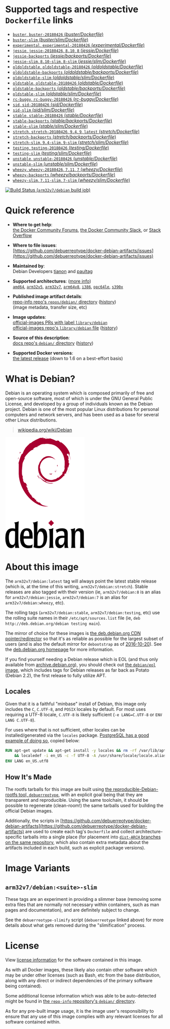 <!--

********************************************************************************

WARNING:

    DO NOT EDIT "debian/README.md"

    IT IS AUTO-GENERATED

    (from the other files in "debian/" combined with a set of templates)

********************************************************************************

-->

# Supported tags and respective `Dockerfile` links

-	[`buster`, `buster-20180426` (*buster/Dockerfile*)](https://github.com/debuerreotype/docker-debian-artifacts/blob/e0ddf19f4060289511d90cc21dbf5eb8729a7234/buster/Dockerfile)
-	[`buster-slim` (*buster/slim/Dockerfile*)](https://github.com/debuerreotype/docker-debian-artifacts/blob/e0ddf19f4060289511d90cc21dbf5eb8729a7234/buster/slim/Dockerfile)
-	[`experimental`, `experimental-20180426` (*experimental/Dockerfile*)](https://github.com/debuerreotype/docker-debian-artifacts/blob/e0ddf19f4060289511d90cc21dbf5eb8729a7234/experimental/Dockerfile)
-	[`jessie`, `jessie-20180426`, `8.10`, `8` (*jessie/Dockerfile*)](https://github.com/debuerreotype/docker-debian-artifacts/blob/e0ddf19f4060289511d90cc21dbf5eb8729a7234/jessie/Dockerfile)
-	[`jessie-backports` (*jessie/backports/Dockerfile*)](https://github.com/debuerreotype/docker-debian-artifacts/blob/e0ddf19f4060289511d90cc21dbf5eb8729a7234/jessie/backports/Dockerfile)
-	[`jessie-slim`, `8.10-slim`, `8-slim` (*jessie/slim/Dockerfile*)](https://github.com/debuerreotype/docker-debian-artifacts/blob/e0ddf19f4060289511d90cc21dbf5eb8729a7234/jessie/slim/Dockerfile)
-	[`oldoldstable`, `oldoldstable-20180426` (*oldoldstable/Dockerfile*)](https://github.com/debuerreotype/docker-debian-artifacts/blob/e0ddf19f4060289511d90cc21dbf5eb8729a7234/oldoldstable/Dockerfile)
-	[`oldoldstable-backports` (*oldoldstable/backports/Dockerfile*)](https://github.com/debuerreotype/docker-debian-artifacts/blob/e0ddf19f4060289511d90cc21dbf5eb8729a7234/oldoldstable/backports/Dockerfile)
-	[`oldoldstable-slim` (*oldoldstable/slim/Dockerfile*)](https://github.com/debuerreotype/docker-debian-artifacts/blob/e0ddf19f4060289511d90cc21dbf5eb8729a7234/oldoldstable/slim/Dockerfile)
-	[`oldstable`, `oldstable-20180426` (*oldstable/Dockerfile*)](https://github.com/debuerreotype/docker-debian-artifacts/blob/e0ddf19f4060289511d90cc21dbf5eb8729a7234/oldstable/Dockerfile)
-	[`oldstable-backports` (*oldstable/backports/Dockerfile*)](https://github.com/debuerreotype/docker-debian-artifacts/blob/e0ddf19f4060289511d90cc21dbf5eb8729a7234/oldstable/backports/Dockerfile)
-	[`oldstable-slim` (*oldstable/slim/Dockerfile*)](https://github.com/debuerreotype/docker-debian-artifacts/blob/e0ddf19f4060289511d90cc21dbf5eb8729a7234/oldstable/slim/Dockerfile)
-	[`rc-buggy`, `rc-buggy-20180426` (*rc-buggy/Dockerfile*)](https://github.com/debuerreotype/docker-debian-artifacts/blob/e0ddf19f4060289511d90cc21dbf5eb8729a7234/rc-buggy/Dockerfile)
-	[`sid`, `sid-20180426` (*sid/Dockerfile*)](https://github.com/debuerreotype/docker-debian-artifacts/blob/e0ddf19f4060289511d90cc21dbf5eb8729a7234/sid/Dockerfile)
-	[`sid-slim` (*sid/slim/Dockerfile*)](https://github.com/debuerreotype/docker-debian-artifacts/blob/e0ddf19f4060289511d90cc21dbf5eb8729a7234/sid/slim/Dockerfile)
-	[`stable`, `stable-20180426` (*stable/Dockerfile*)](https://github.com/debuerreotype/docker-debian-artifacts/blob/e0ddf19f4060289511d90cc21dbf5eb8729a7234/stable/Dockerfile)
-	[`stable-backports` (*stable/backports/Dockerfile*)](https://github.com/debuerreotype/docker-debian-artifacts/blob/e0ddf19f4060289511d90cc21dbf5eb8729a7234/stable/backports/Dockerfile)
-	[`stable-slim` (*stable/slim/Dockerfile*)](https://github.com/debuerreotype/docker-debian-artifacts/blob/e0ddf19f4060289511d90cc21dbf5eb8729a7234/stable/slim/Dockerfile)
-	[`stretch`, `stretch-20180426`, `9.4`, `9`, `latest` (*stretch/Dockerfile*)](https://github.com/debuerreotype/docker-debian-artifacts/blob/e0ddf19f4060289511d90cc21dbf5eb8729a7234/stretch/Dockerfile)
-	[`stretch-backports` (*stretch/backports/Dockerfile*)](https://github.com/debuerreotype/docker-debian-artifacts/blob/e0ddf19f4060289511d90cc21dbf5eb8729a7234/stretch/backports/Dockerfile)
-	[`stretch-slim`, `9.4-slim`, `9-slim` (*stretch/slim/Dockerfile*)](https://github.com/debuerreotype/docker-debian-artifacts/blob/e0ddf19f4060289511d90cc21dbf5eb8729a7234/stretch/slim/Dockerfile)
-	[`testing`, `testing-20180426` (*testing/Dockerfile*)](https://github.com/debuerreotype/docker-debian-artifacts/blob/e0ddf19f4060289511d90cc21dbf5eb8729a7234/testing/Dockerfile)
-	[`testing-slim` (*testing/slim/Dockerfile*)](https://github.com/debuerreotype/docker-debian-artifacts/blob/e0ddf19f4060289511d90cc21dbf5eb8729a7234/testing/slim/Dockerfile)
-	[`unstable`, `unstable-20180426` (*unstable/Dockerfile*)](https://github.com/debuerreotype/docker-debian-artifacts/blob/e0ddf19f4060289511d90cc21dbf5eb8729a7234/unstable/Dockerfile)
-	[`unstable-slim` (*unstable/slim/Dockerfile*)](https://github.com/debuerreotype/docker-debian-artifacts/blob/e0ddf19f4060289511d90cc21dbf5eb8729a7234/unstable/slim/Dockerfile)
-	[`wheezy`, `wheezy-20180426`, `7.11`, `7` (*wheezy/Dockerfile*)](https://github.com/debuerreotype/docker-debian-artifacts/blob/e0ddf19f4060289511d90cc21dbf5eb8729a7234/wheezy/Dockerfile)
-	[`wheezy-backports` (*wheezy/backports/Dockerfile*)](https://github.com/debuerreotype/docker-debian-artifacts/blob/e0ddf19f4060289511d90cc21dbf5eb8729a7234/wheezy/backports/Dockerfile)
-	[`wheezy-slim`, `7.11-slim`, `7-slim` (*wheezy/slim/Dockerfile*)](https://github.com/debuerreotype/docker-debian-artifacts/blob/e0ddf19f4060289511d90cc21dbf5eb8729a7234/wheezy/slim/Dockerfile)

[![Build Status](https://doi-janky.infosiftr.net/job/multiarch/job/arm32v7/job/debian/badge/icon) (`arm32v7/debian` build job)](https://doi-janky.infosiftr.net/job/multiarch/job/arm32v7/job/debian/)

# Quick reference

-	**Where to get help**:  
	[the Docker Community Forums](https://forums.docker.com/), [the Docker Community Slack](https://blog.docker.com/2016/11/introducing-docker-community-directory-docker-community-slack/), or [Stack Overflow](https://stackoverflow.com/search?tab=newest&q=docker)

-	**Where to file issues**:  
	[https://github.com/debuerreotype/docker-debian-artifacts/issues](https://github.com/debuerreotype/docker-debian-artifacts/issues)

-	**Maintained by**:  
	Debian Developers [tianon](https://qa.debian.org/developer.php?login=tianon) and [paultag](https://qa.debian.org/developer.php?login=paultag)

-	**Supported architectures**: ([more info](https://github.com/docker-library/official-images#architectures-other-than-amd64))  
	[`amd64`](https://hub.docker.com/r/amd64/debian/), [`arm32v5`](https://hub.docker.com/r/arm32v5/debian/), [`arm32v7`](https://hub.docker.com/r/arm32v7/debian/), [`arm64v8`](https://hub.docker.com/r/arm64v8/debian/), [`i386`](https://hub.docker.com/r/i386/debian/), [`ppc64le`](https://hub.docker.com/r/ppc64le/debian/), [`s390x`](https://hub.docker.com/r/s390x/debian/)

-	**Published image artifact details**:  
	[repo-info repo's `repos/debian/` directory](https://github.com/docker-library/repo-info/blob/master/repos/debian) ([history](https://github.com/docker-library/repo-info/commits/master/repos/debian))  
	(image metadata, transfer size, etc)

-	**Image updates**:  
	[official-images PRs with label `library/debian`](https://github.com/docker-library/official-images/pulls?q=label%3Alibrary%2Fdebian)  
	[official-images repo's `library/debian` file](https://github.com/docker-library/official-images/blob/master/library/debian) ([history](https://github.com/docker-library/official-images/commits/master/library/debian))

-	**Source of this description**:  
	[docs repo's `debian/` directory](https://github.com/docker-library/docs/tree/master/debian) ([history](https://github.com/docker-library/docs/commits/master/debian))

-	**Supported Docker versions**:  
	[the latest release](https://github.com/docker/docker-ce/releases/latest) (down to 1.6 on a best-effort basis)

# What is Debian?

Debian is an operating system which is composed primarily of free and open-source software, most of which is under the GNU General Public License, and developed by a group of individuals known as the Debian project. Debian is one of the most popular Linux distributions for personal computers and network servers, and has been used as a base for several other Linux distributions.

> [wikipedia.org/wiki/Debian](https://en.wikipedia.org/wiki/Debian)

![logo](https://raw.githubusercontent.com/docker-library/docs/b449be7df57e9ed9086bb5821bfb5d6cdc5d67a4/debian/logo.png)

# About this image

The `arm32v7/debian:latest` tag will always point the latest stable release (which is, at the time of this writing, `arm32v7/debian:stretch`). Stable releases are also tagged with their version (ie, `arm32v7/debian:8` is an alias for `arm32v7/debian:jessie`, `arm32v7/debian:7` is an alias for `arm32v7/debian:wheezy`, etc).

The rolling tags (`arm32v7/debian:stable`, `arm32v7/debian:testing`, etc) use the rolling suite names in their `/etc/apt/sources.list` file (ie, `deb http://deb.debian.org/debian testing main`).

The mirror of choice for these images is [the deb.debian.org CDN pointer/redirector](https://deb.debian.org) so that it's as reliable as possible for the largest subset of users (and is also the default mirror for `debootstrap` as of [2016-10-20](https://anonscm.debian.org/cgit/d-i/debootstrap.git/commit/?id=9e8bc60ad1ccf3a25ce7890526b70059f3e770de)). See the [deb.debian.org homepage](https://deb.debian.org) for more information.

If you find yourself needing a Debian release which is EOL (and thus only available from [archive.debian.org](http://archive.debian.org)), you should check out [the `debian/eol` image](https://hub.docker.com/r/debian/eol/), which includes tags for Debian releases as far back as Potato (Debian 2.2), the first release to fully utilize APT.

## Locales

Given that it is a faithful "minbase" install of Debian, this image only includes the `C`, `C.UTF-8`, and `POSIX` locales by default. For most uses requiring a UTF-8 locale, `C.UTF-8` is likely sufficient (`-e LANG=C.UTF-8` or `ENV LANG C.UTF-8`).

For uses where that is not sufficient, other locales can be installed/generated via the `locales` package. [PostgreSQL has a good example of doing so](https://github.com/docker-library/postgres/blob/69bc540ecfffecce72d49fa7e4a46680350037f9/9.6/Dockerfile#L21-L24), copied below:

```dockerfile
RUN apt-get update && apt-get install -y locales && rm -rf /var/lib/apt/lists/* \
	&& localedef -i en_US -c -f UTF-8 -A /usr/share/locale/locale.alias en_US.UTF-8
ENV LANG en_US.utf8
```

## How It's Made

The rootfs tarballs for this image are built using [the reproducible-Debian-rootfs tool, `debuerreotype`](https://github.com/debuerreotype/debuerreotype), with an explicit goal being that they are transparent and reproducible. Using the same toolchain, it should be possible to regenerate (clean-room!) the same tarballs used for building the official Debian images.

Additionally, the scripts in [https://github.com/debuerreotype/docker-debian-artifacts](https://github.com/debuerreotype/docker-debian-artifacts) are used to create each tag's `Dockerfile` and collect architecture-specific tarballs into a single place (for placement into [`dist-ARCH` branches on the same repository](https://github.com/debuerreotype/docker-debian-artifacts/branches), which also contain extra metadata about the artifacts included in each build, such as explicit package versions).

# Image Variants

## `arm32v7/debian:<suite>-slim`

These tags are an experiment in providing a slimmer base (removing some extra files that are normally not necessary within containers, such as man pages and documentation), and are definitely subject to change.

See the `debuerreotype-slimify` script (`debuerreotype` linked above) for more details about what gets removed during the "slimification" process.

# License

View [license information](https://www.debian.org/social_contract#guidelines) for the software contained in this image.

As with all Docker images, these likely also contain other software which may be under other licenses (such as Bash, etc from the base distribution, along with any direct or indirect dependencies of the primary software being contained).

Some additional license information which was able to be auto-detected might be found in [the `repo-info` repository's `debian/` directory](https://github.com/docker-library/repo-info/tree/master/repos/debian).

As for any pre-built image usage, it is the image user's responsibility to ensure that any use of this image complies with any relevant licenses for all software contained within.
